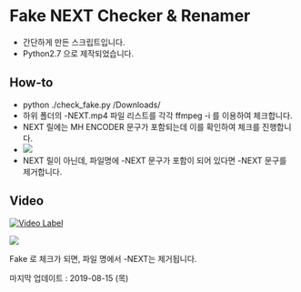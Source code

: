 # Fake NEXT Checker & Renamer

* 간단하게 만든 스크립트입니다. 
* Python2.7 으로 제작되었습니다.



## How-to

- python ./check_fake.py /Downloads/
- 하위 폴더의 -NEXT.mp4 파일 리스트를 각각 ffmpeg -i 를 이용하여 체크합니다.
- NEXT 릴에는 MH ENCODER 문구가 포함되는데 이를 확인하여 체크를 진행합니다.
- ![](https://i.imgur.com/Nqk34FT.png)
- NEXT 릴이 아닌데, 파일명에 -NEXT 문구가 포함이 되어 있다면 -NEXT 문구를 제거합니다.



## Video

[![Video Label](https://img.youtube.com/vi/zww4gcSC5oQ/maxresdefault.jpg)](https://youtu.be/zww4gcSC5oQ?t=0s)



![](https://i.imgur.com/CY61c4i.png)



Fake 로 체크가 되면, 파일 명에서 -NEXT는 제거됩니다.





마지막 업데이트 : 2019-08-15 (목) 
